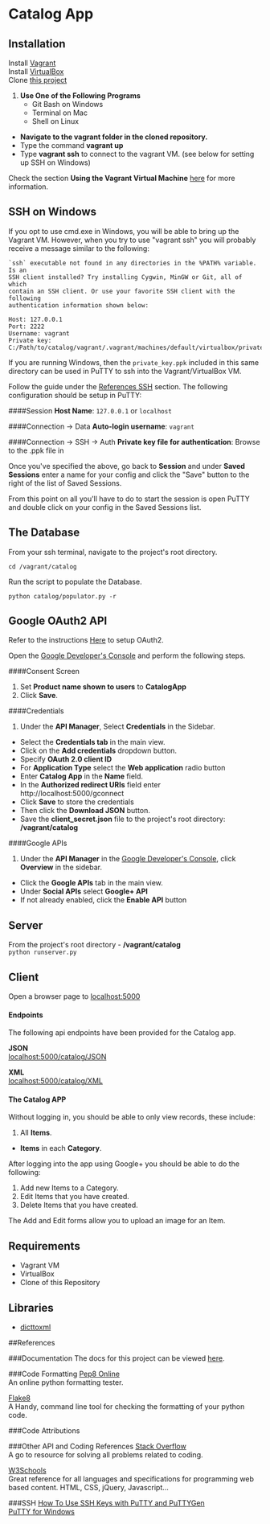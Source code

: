 # Catalog App

## Installation
Install [Vagrant](http://vagrantup.com/)<br>
Install [VirtualBox](https://www.virtualbox.org/)<br>
Clone [this project](https://github.com/frost-byte/restaurantMenus.git)<br>

1. **Use One of the Following Programs**
    - Git Bash on Windows
    - Terminal on Mac
    - Shell on Linux
&nbsp;
- **Navigate to the vagrant folder in the cloned repository.**
- Type the command **vagrant up**
- Type **vagrant ssh** to connect to the vagrant VM. (see below for setting up SSH on Windows)

Check the section **Using the Vagrant Virtual Machine** [here](https://docs.google.com/document/d/16IgOm4XprTaKxAa8w02y028oBECOoB1EI1ReddADEeY/pub?embedded=true) for more information.<br>

## SSH on Windows
If you opt to use cmd.exe in Windows, you will be able to bring up the Vagrant VM.
However, when you try to use "vagrant ssh" you will probably receive a message similar to the following:
```
`ssh` executable not found in any directories in the %PATH% variable. Is an
SSH client installed? Try installing Cygwin, MinGW or Git, all of which
contain an SSH client. Or use your favorite SSH client with the following
authentication information shown below:

Host: 127.0.0.1
Port: 2222
Username: vagrant
Private key: C:/Path/to/catalog/vagrant/.vagrant/machines/default/virtualbox/private_key
```
If you are running Windows, then the ```private_key.ppk``` included in this same directory can be used in PuTTY to ssh into the Vagrant/VirtualBox VM.

Follow the guide under the [References SSH](#SSH) section.
The following configuration should be setup in PuTTY:<br>

####Session
**Host Name**:  ```127.0.0.1``` or ```localhost```

####Connection -> Data
**Auto-login username**: ```vagrant```

####Connection -> SSH -> Auth
**Private key file for authentication**: Browse to the .ppk file in

Once you've specified the above, go back to **Session** and under **Saved Sessions** enter a name for your config and click the "Save" button to the right of the list of Saved Sessions.

From this point on all you'll have to do to start the session is open PuTTY and double click on your config in the Saved Sessions list.

## The Database
From your ssh terminal, navigate to the project's root directory.

```cd /vagrant/catalog```

Run the script to populate the Database.

```python catalog/populator.py -r```

## Google OAuth2 API
Refer to  the instructions [Here](https://support.google.com/cloud/answer/6158849?hl=en&ref_topic=6262490) to setup OAuth2.

Open the [Google Developer's Console](https://console.developers.google.com/) and
perform the following steps.


####Consent Screen
1. Set __Product name shown to users__ to __CatalogApp__
2. Click __Save__.

####Credentials
1. Under the __API Manager__, Select __Credentials__ in the Sidebar.
+ Select the __Credentials tab__ in the main view.<br>
+ Click on the __Add credentials__ dropdown button.
+ Specify __OAuth 2.0 client ID__
+ For **Application Type** select the __Web application__ radio button
+ Enter __Catalog App__ in the __Name__ field.
+ In the __Authorized redirect URIs__ field enter http://localhost:5000/gconnect<br>
+ Click __Save__ to store the credentials
+ Then click the **Download JSON** button.
+ Save the __client_secret.json__ file to the project's root directory: **/vagrant/catalog**


####Google APIs
1. Under the __API Manager__ in the [Google Developer's Console](https://console.developers.google.com/), click __Overview__ in the sidebar.
+ Click the __Google APIs__ tab in the main view.
+ Under __Social APIs__ select __Google+ API__
+ If not already enabled, click the __Enable API__ button


## Server
From the project's root directory - __/vagrant/catalog__<br>
```python runserver.py```

## Client
Open a browser page to [localhost:5000](localhost:5000)

#### Endpoints
The following api endpoints have been provided for the Catalog app.

__JSON__<br>
[localhost:5000/catalog/JSON](http://localhost:5000/catalog/JSON)

__XML__<br>
[localhost:5000/catalog/XML](http://localhost:5000/catalog/XML)


#### The Catalog APP
Without logging in, you should be able to only view records, these include:

1. All __Items__.
+ __Items__ in each __Category__.

After logging into the app using Google+ you should be able to do the following:

1. Add new Items to a Category.
2. Edit Items that you have created.
3. Delete Items that you have created.

The Add and Edit forms allow you to upload an image for an Item.

## Requirements
+ Vagrant VM
+ VirtualBox
+ Clone of this Repository

## Libraries
+ [dicttoxml](https://pypi.python.org/pypi/dicttoxml)

##References

###Documentation
The docs for this project can be viewed [here](http://frost-byte.github.io/catalog/).

###Code Formatting
[Pep8 Online](http://pep8online.com/)<br>
An online python formatting tester.

[Flake8](https://flake8.readthedocs.org/en/2.4.1/)<br>
A Handy, command line tool for checking the formatting of your python code.

###Code Attributions


###Other API and Coding References
[Stack Overflow](http://stackoverflow.com/)<br>
A go to resource for solving all problems related to coding.

[W3Schools](http://www.w3schools.com/)<br>
Great reference for all languages and specifications for programming web based content. HTML, CSS, jQuery, Javascript...


###SSH
[How To Use SSH Keys with PuTTY and PuTTYGen](https://www.digitalocean.com/community/tutorials/how-to-use-ssh-keys-with-putty-on-digitalocean-droplets-windows-users)<br>
[PuTTY for Windows](http://www.chiark.greenend.org.uk/~sgtatham/putty/)<br>

